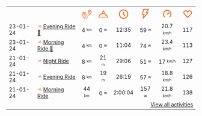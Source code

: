 <table>
    <tr>
        <th></th>
        <th></th>
        <th align="center"><img src="https://raw.githubusercontent.com/robiningelbrecht/strava-activities/master/public/distance.svg" width="30" alt="distance" title="distance"/></th>
        <th align="center"><img src="https://raw.githubusercontent.com/robiningelbrecht/strava-activities/master/public/elevation.svg" width="30" alt="elevation" title="elevation"/></th>
        <th align="center"><img src="https://raw.githubusercontent.com/robiningelbrecht/strava-activities/master/public/time.svg" width="30" alt="time" title="time"/></th>
        <th align="center"><img src="https://raw.githubusercontent.com/robiningelbrecht/strava-activities/master/public/average-watt.svg" width="30" alt="average watts" title="average watts"/></th>
        <th align="center"><img src="https://raw.githubusercontent.com/robiningelbrecht/strava-activities/master/public/average-speed.svg" width="30" alt="average speed" title="average speed"/></th>
        <th align="center"><img src="https://raw.githubusercontent.com/robiningelbrecht/strava-activities/master/public/heart-rate.svg" width="30" alt="average heart rate" title="average heart rate"/></th>
    </tr>
            <tr>
            <td>23-01-24</td>
            <td>
                <img src="https://raw.githubusercontent.com/robiningelbrecht/strava-activities/master/public/activity-ride.svg" width="12" alt="Evening Ride 🚃" title="Evening Ride 🚃"/>
<a href="https://www.strava.com/activities/10614877374" title="Kcal: 90 | Gear: None ">Evening Ride 🚃</a>
            </td>
            <td align="center">4 <sup><sub>km</sub></sup></td>
            <td align="center">0 <sup><sub>m</sub></sup></td>
            <td align="center">12:35</td>
            <td align="center">59 <sup><sub>w</sub></sup></td>
            <td align="center">20.7 <sup><sub>km/h</sub></sup></td>
            <td align="center">117</td>
        </tr>
            <tr>
            <td>23-01-24</td>
            <td>
                <img src="https://raw.githubusercontent.com/robiningelbrecht/strava-activities/master/public/activity-ride.svg" width="12" alt="Morning Ride 🚃" title="Morning Ride 🚃"/>
<a href="https://www.strava.com/activities/10611491923" title="Kcal: 73 | Gear: None ">Morning Ride 🚃</a>
            </td>
            <td align="center">4 <sup><sub>km</sub></sup></td>
            <td align="center">0 <sup><sub>m</sub></sup></td>
            <td align="center">11:04</td>
            <td align="center">74 <sup><sub>w</sub></sup></td>
            <td align="center">23.4 <sup><sub>km/h</sub></sup></td>
            <td align="center">113</td>
        </tr>
            <tr>
            <td>21-01-24</td>
            <td>
                <img src="https://raw.githubusercontent.com/robiningelbrecht/strava-activities/master/public/activity-ride.svg" width="12" alt="Night Ride" title="Night Ride"/>
<a href="https://www.strava.com/activities/10604542755" title="Kcal: 234 | Gear: None ">Night Ride</a>
            </td>
            <td align="center">8 <sup><sub>km</sub></sup></td>
            <td align="center">21 <sup><sub>m</sub></sup></td>
            <td align="center">29:06</td>
            <td align="center">51 <sup><sub>w</sub></sup></td>
            <td align="center">17 <sup><sub>km/h</sub></sup></td>
            <td align="center">127</td>
        </tr>
            <tr>
            <td>21-01-24</td>
            <td>
                <img src="https://raw.githubusercontent.com/robiningelbrecht/strava-activities/master/public/activity-ride.svg" width="12" alt="Evening Ride" title="Evening Ride"/>
<a href="https://www.strava.com/activities/10604542266" title="Kcal: 212 | Gear: None ">Evening Ride</a>
            </td>
            <td align="center">8 <sup><sub>km</sub></sup></td>
            <td align="center">19 <sup><sub>m</sub></sup></td>
            <td align="center">26:19</td>
            <td align="center">57 <sup><sub>w</sub></sup></td>
            <td align="center">18.8 <sup><sub>km/h</sub></sup></td>
            <td align="center">126</td>
        </tr>
            <tr>
            <td>21-01-24</td>
            <td>
                <img src="https://raw.githubusercontent.com/robiningelbrecht/strava-activities/master/public/activity-ride.svg" width="12" alt="Morning Ride" title="Morning Ride"/>
<a href="https://www.strava.com/activities/10599008931" title="Kcal: 1293 | Gear: None ">Morning Ride</a>
            </td>
            <td align="center">44 <sup><sub>km</sub></sup></td>
            <td align="center">0 <sup><sub>m</sub></sup></td>
            <td align="center">2:00:04</td>
            <td align="center">157 <sup><sub>w</sub></sup></td>
            <td align="center">21.8 <sup><sub>km/h</sub></sup></td>
            <td align="center">138</td>
        </tr>
                <tr>
            <td colspan="8" align="right"><a href="https://github.com/robiningelbrecht/strava-activities#activities">View all activities</a></td>
        </tr>
    </table>
